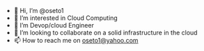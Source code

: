 - 👋 Hi, I’m @oseto1
- 👀 I’m interested in Cloud Computing 
- 🌱 I’m  Devop/cloud Engineer
- 💞️ I’m looking to collaborate on a solid infrastructure in the cloud
- 📫 How to reach me on oseto1@yahoo.com

<!---
oseto1/oseto1 is a ✨ special ✨ repository because its `README.md` (this file) appears on your GitHub profile.
You can click the Preview link to take a look at your changes.
--->
